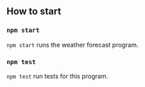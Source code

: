 
## How to start

### `npm start`

`npm start` runs the weather forecast program.


### `npm test`
`npm test` run tests for this program.